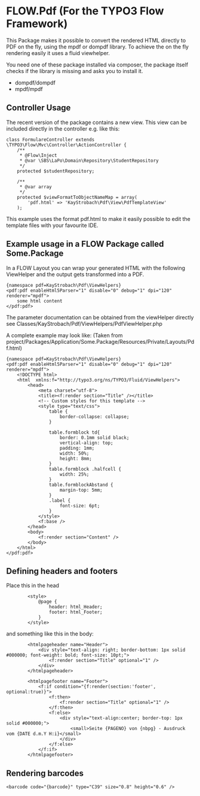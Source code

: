 FLOW.Pdf (For the TYPO3 Flow Framework)
=======================================

This Package makes it possible to convert the rendered HTML directly to PDF on the fly, using the mpdf or dompdf library.
To achieve the on the fly rendering easily it uses a fluid viewhelper.

You need one of these package installed via composer, the package itself checks if the library is missing and asks you to install it.

* dompdf/dompdf
* mpdf/mpdf


Controller Usage
----------------

The recent version of the package contains a new view.
This view can be included directly in the controller e.g. like this:

```
class FormulareController extends \TYPO3\Flow\Mvc\Controller\ActionController {
	/**
	 * @Flow\Inject
	 * @var \SBS\LaPo\Domain\Repository\StudentRepository
	 */
	protected $studentRepository;

	/**
	 * @var array
	 */
	protected $viewFormatToObjectNameMap = array(
		'pdf.html' => 'KayStrobach\Pdf\View\PdfTemplateView'
	);
```

This example uses the format pdf.html to make it easily possible to edit the template files with your favourite IDE.


Example usage in a FLOW Package called Some.Package
----------------------------------------------------

In a FLOW Layout you can wrap your generated HTML with the following ViewHelper and the output gets transformed into a PDF.

```
{namespace pdf=KayStrobach\Pdf\ViewHelpers}
<pdf:pdf enableHtml5Parser="1" disable="0" debug="1" dpi="120" renderer="mpdf">
	some html content
</pdf:pdf>
```

The parameter documentation can be obtained from the viewHelper directly see Classes/KayStrobach/Pdf/ViewHelpers/PdfViewHelper.php

A complete example may look like:
(Taken from project/Packages/Application/Some.Package/Resources/Private/Layouts/Pdf.html)
```
{namespace pdf=KayStrobach\Pdf\ViewHelpers}
<pdf:pdf enableHtml5Parser="1" disable="0" debug="1" dpi="120" renderer="mpdf">
	<!DOCTYPE html>
	<html  xmlns:f="http://typo3.org/ns/TYPO3/Fluid/ViewHelpers">
		<head>
			<meta charset="utf-8">
			<title><f:render section="Title" /></title>
			<!-- Custom styles for this template -->
			<style type="text/css">
				table {
					border-collapse: collapse;
				}

				table.formblock td{
					border: 0.1mm solid black;
					vertical-align: top;
					padding: 1mm;
					width: 50%;
					height: 8mm;
				}
				table.formblock .halfcell {
					width: 25%;
				}
				table.formblockAbstand {
					margin-top: 5mm;
				}
				.label {
					font-size: 6pt;
				}
			</style>
			<f:base />
		</head>
		<body>
			<f:render section="Content" />
		</body>
	</html>
</pdf:pdf>
```

Defining headers and footers
----------------------------

Place this in the head

```
		<style>
			@page {
				header: html_Header;
				footer: html_Footer;
			}
		</style>
```

and something like this in the body:

```
		<htmlpageheader name="Header">
			<div style="text-align: right; border-bottom: 1px solid #000000; font-weight: bold; font-size: 10pt;">
				<f:render section="Title" optional="1" />
			</div>
		</htmlpageheader>

		<htmlpagefooter name="Footer">
			<f:if condition="{f:render(section:'footer', optional:true)}">
				<f:then>
					<f:render section="Title" optional="1" />
				</f:then>
				<f:else>
					<div style="text-align:center; border-top: 1px solid #000000;">
						<small>Seite {PAGENO} von {nbpg} - Ausdruck vom {DATE d.m.Y H:i}</small>
					</div>
				</f:else>
			</f:if>
		</htmlpagefooter>
```

Rendering barcodes
------------------

```
<barcode code="{barcode}" type="C39" size="0.8" height="0.6" />
```